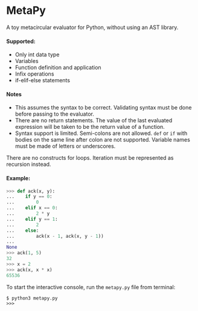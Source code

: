 # MetaPy

A toy metacircular evaluator for Python, without using an AST library.

#### Supported:
- Only int data type
- Variables
- Function definition and application
- Infix operations
- if-elif-else statements

#### Notes
- This assumes the syntax to be correct. Validating syntax must be done before passing to the evaluator.
- There are no return statements. The value of the last evaluated expression will be taken to be the return value of a function.
- Syntax support is limited. Semi-colons are not allowed. `def` or `if` with bodies on the same line after colon are not supported. Variable names must be made of letters or underscores.

There are no constructs for loops. Iteration must be represented as recursion instead.

#### Example:

```python
>>> def ack(x, y):
...    if y == 0:
...        0
...    elif x == 0:
...        2 * y
...    elif y == 1:
...        2
...    else:
...        ack(x - 1, ack(x, y - 1))
...
None
>>> ack(1, 5)
32
>>> x = 2
>>> ack(x, x * x)
65536
```

To start the interactive console, run the `metapy.py` file from terminal:

```shell
$ python3 metapy.py
>>> 
```

